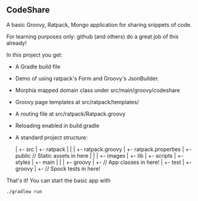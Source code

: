 CodeShare
-----------------------------

A basic Groovy, Ratpack, Mongo application for sharing snippets of code.

For learning purposes only: github (and others) do a great job of this already!

In this project you get:

* A Gradle build file
* Demo of using ratpack's Form and Groovy's JsonBuilder.
* Morphia mapped domain class under src/main/groovy/codeshare
* Groovy page templates at src/ratpack/templates/
* A routing file at src/ratpack/Ratpack.groovy
* Reloading enabled in build.gradle
* A standard project structure:

    <proj>
      |
      +- src
          |
          +- ratpack
          |     |
          |     +- ratpack.groovy
          |     +- ratpack.properties
          |     +- public          // Static assets in here
          |          |
          |          +- images
          |          +- lib
          |          +- scripts
          |          +- styles
          |
          +- main
          |   |
          |   +- groovy
                   |
                   +- // App classes in here!
          |
          +- test
              |
              +- groovy
                   |
                   +- // Spock tests in here!

That's it! You can start the basic app with

    ./gradlew run


